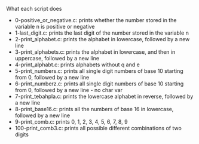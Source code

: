 What each script does

- 0-positive_or_negative.c: prints whether the number stored in the variable n is positive or negative
- 1-last_digit.c: prints the last digit of the number stored in the variable n
- 2-print_alphabet.c: prints the alphabet in lowercase, followed by a new line
- 3-print_alphabets.c: prints the alphabet in lowercase, and then in uppercase, followed by a new line
- 4-print_alphabt.c: prints alphabets without q and e
- 5-print_numbers.c: prints all single digit numbers of base 10 starting from 0, followed by a new line
- 6-print_numberz.c: prints all single digit numbers of base 10 starting from 0, followed by a new line - no char var
- 7-print_tebahpla.c: prints the lowercase alphabet in reverse, followed by a new line
- 8-print_base16.c: prints all the numbers of base 16 in lowercase, followed by a new line
- 9-print_comb.c: prints 0, 1, 2, 3, 4, 5, 6, 7, 8, 9
- 100-print_comb3.c: prints all possible different combinations of two digits
